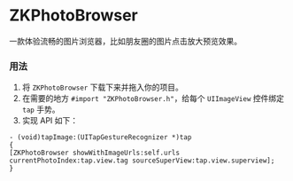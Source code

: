 # ZKPhotoBrowser
一款体验流畅的图片浏览器，比如朋友圈的图片点击放大预览效果。
### 用法
1. 将 `ZKPhotoBrowser` 下载下来并拖入你的项目。
2. 在需要的地方 `#import "ZKPhotoBrowser.h"`，给每个 `UIImageView` 控件绑定 `tap` 手势。
3. 实现 API 如下：

```oc
- (void)tapImage:(UITapGestureRecognizer *)tap
{
[ZKPhotoBrowser showWithImageUrls:self.urls currentPhotoIndex:tap.view.tag sourceSuperView:tap.view.superview];
}
```
